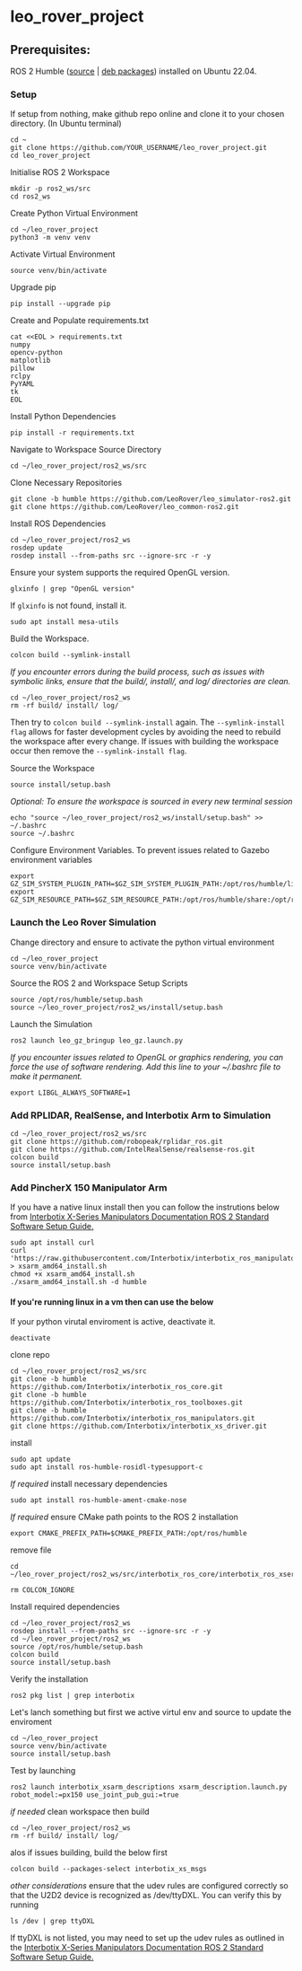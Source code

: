 # leo_rover_project

## Prerequisites:
ROS 2 Humble ([source](https://docs.ros.org/en/humble/Installation/Alternatives/Ubuntu-Development-Setup.html) | [deb packages](https://docs.ros.org/en/humble/Installation/Ubuntu-Install-Debs.html)) installed on Ubuntu 22.04.

### Setup 
If setup from nothing, make github repo online and clone it to your chosen directory.
(In Ubuntu terminal)
```
cd ~
git clone https://github.com/YOUR_USERNAME/leo_rover_project.git
cd leo_rover_project
```

Initialise ROS 2 Workspace
```
mkdir -p ros2_ws/src
cd ros2_ws
```

Create Python Virtual Environment
```
cd ~/leo_rover_project
python3 -m venv venv
```
Activate Virtual Environment
```
source venv/bin/activate
```
Upgrade pip
```
pip install --upgrade pip
```

Create and Populate requirements.txt
```
cat <<EOL > requirements.txt
numpy
opencv-python
matplotlib
pillow
rclpy
PyYAML
tk
EOL
```


Install Python Dependencies
```
pip install -r requirements.txt
```

Navigate to Workspace Source Directory
```
cd ~/leo_rover_project/ros2_ws/src
```

Clone Necessary Repositories
```
git clone -b humble https://github.com/LeoRover/leo_simulator-ros2.git
git clone https://github.com/LeoRover/leo_common-ros2.git
```


Install ROS Dependencies
```
cd ~/leo_rover_project/ros2_ws
rosdep update
rosdep install --from-paths src --ignore-src -r -y
```

Ensure your system supports the required OpenGL version.
```
glxinfo | grep "OpenGL version"
```

If `glxinfo` is not found, install it.
```
sudo apt install mesa-utils
```

Build the Workspace. 
```
colcon build --symlink-install
```
_If you encounter errors during the build process, such as issues with symbolic links, ensure that the build/, install/, and log/ directories are clean._
```
cd ~/leo_rover_project/ros2_ws
rm -rf build/ install/ log/
```
Then try to `colcon build --symlink-install` again. The `--symlink-install flag` allows for faster development cycles by avoiding the need to rebuild the workspace after every change. If issues with building the workspace occur then remove the `--symlink-install flag`.  
  
Source the Workspace
```
source install/setup.bash
```
_Optional: To ensure the workspace is sourced in every new terminal session_
```
echo "source ~/leo_rover_project/ros2_ws/install/setup.bash" >> ~/.bashrc
source ~/.bashrc
```
Configure Environment Variables. To prevent issues related to Gazebo environment variables
```
export GZ_SIM_SYSTEM_PLUGIN_PATH=$GZ_SIM_SYSTEM_PLUGIN_PATH:/opt/ros/humble/lib
export GZ_SIM_RESOURCE_PATH=$GZ_SIM_RESOURCE_PATH:/opt/ros/humble/share:/opt/ros/humble/share/leo_gz_worlds/worlds:/opt/ros/humble/share/leo_gz_worlds/models
```

### Launch the Leo Rover Simulation
Change directory and ensure to activate the python virtual environment
```
cd ~/leo_rover_project
source venv/bin/activate
```

Source the ROS 2 and Workspace Setup Scripts
```
source /opt/ros/humble/setup.bash
source ~/leo_rover_project/ros2_ws/install/setup.bash
```
Launch the Simulation
```
ros2 launch leo_gz_bringup leo_gz.launch.py
```
_If you encounter issues related to OpenGL or graphics rendering, you can force the use of software rendering. Add this line to your ~/.bashrc file to make it permanent._
```
export LIBGL_ALWAYS_SOFTWARE=1
```

### Add RPLIDAR, RealSense, and Interbotix Arm to Simulation 
```
cd ~/leo_rover_project/ros2_ws/src
git clone https://github.com/robopeak/rplidar_ros.git
git clone https://github.com/IntelRealSense/realsense-ros.git
colcon build
source install/setup.bash
```

### Add PincherX 150 Manipulator Arm

If you have a native linux install then you can follow the instrutions below from [Interbotix X-Series Manipulators Documentation ROS 2 Standard Software Setup Guide.](https://docs.trossenrobotics.com/interbotix_xsarms_docs/ros_interface/ros2/software_setup.html)
```
sudo apt install curl
curl 'https://raw.githubusercontent.com/Interbotix/interbotix_ros_manipulators/main/interbotix_ros_xsarms/install/amd64/xsarm_amd64_install.sh' > xsarm_amd64_install.sh
chmod +x xsarm_amd64_install.sh
./xsarm_amd64_install.sh -d humble
```

#### If you're running linux in a vm then can use the below
If your python virutal enviroment is active, deactivate it.
```
deactivate
```
clone repo
```
cd ~/leo_rover_project/ros2_ws/src
git clone -b humble https://github.com/Interbotix/interbotix_ros_core.git
git clone -b humble https://github.com/Interbotix/interbotix_ros_toolboxes.git
git clone -b humble https://github.com/Interbotix/interbotix_ros_manipulators.git
git clone https://github.com/Interbotix/interbotix_xs_driver.git

```
install
```
sudo apt update
sudo apt install ros-humble-rosidl-typesupport-c
```

_If required_ install necessary dependencies
```
sudo apt install ros-humble-ament-cmake-nose
```

_If required_ ensure CMake path points to the ROS 2 installation
```
export CMAKE_PREFIX_PATH=$CMAKE_PREFIX_PATH:/opt/ros/humble
```

remove file
```
cd ~/leo_rover_project/ros2_ws/src/interbotix_ros_core/interbotix_ros_xseries/interbotix_xs_msgs

rm COLCON_IGNORE

```

Install required dependencies
```
cd ~/leo_rover_project/ros2_ws
rosdep install --from-paths src --ignore-src -r -y
cd ~/leo_rover_project/ros2_ws
source /opt/ros/humble/setup.bash
colcon build
source install/setup.bash
```

Verify the installation
```
ros2 pkg list | grep interbotix
```
Let's lanch something but first we active virtul env and source to update the enviroment

```
cd ~/leo_rover_project
source venv/bin/activate
source install/setup.bash

```


Test by launching 
```
ros2 launch interbotix_xsarm_descriptions xsarm_description.launch.py robot_model:=px150 use_joint_pub_gui:=true
```



_if needed_ clean workspace then build
```
cd ~/leo_rover_project/ros2_ws
rm -rf build/ install/ log/
```

alos if issues building, build the below first
```
colcon build --packages-select interbotix_xs_msgs
```

_other considerations_ ensure that the udev rules are configured correctly so that the U2D2 device is recognized as /dev/ttyDXL. You can verify this by running
```
ls /dev | grep ttyDXL

```
If ttyDXL is not listed, you may need to set up the udev rules as outlined in the [Interbotix X-Series Manipulators Documentation ROS 2 Standard Software Setup Guide.](https://docs.trossenrobotics.com/interbotix_xsarms_docs/ros_interface/ros2/software_setup.html)